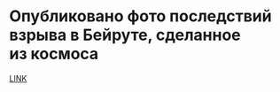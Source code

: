 # Опубликовано фото последствий взрыва в Бейруте, сделанное из космоса



[LINK](https://varlamov.ru/3985754.html)